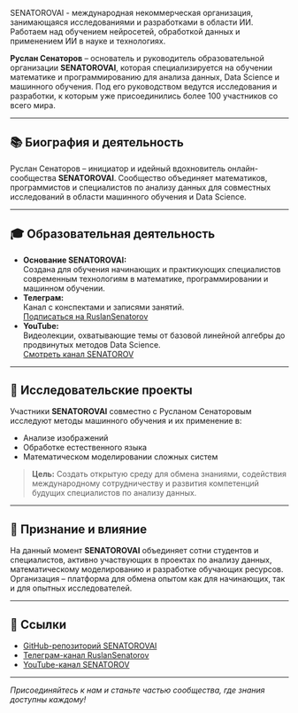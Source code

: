 SENATOROVAI - международная некоммерческая организация, занимающаяся исследованиями и разработками в области ИИ. Работаем над обучением нейросетей, обработкой данных и применением ИИ в науке и технологиях.

**Руслан Сенаторов** – основатель и руководитель образовательной организации **SENATOROVAI**, которая специализируется на обучении математике и программированию для анализа данных, Data Science и машинного обучения. Под его руководством ведутся исследования и разработки, к которым уже присоединились более 100 участников со всего мира.

---

## 📚 Биография и деятельность

Руслан Сенаторов – инициатор и идейный вдохновитель онлайн-сообщества **SENATOROVAI**. Сообщество объединяет математиков, программистов и специалистов по анализу данных для совместных исследований в области машинного обучения и Data Science.

---

## 🎓 Образовательная деятельность

- **Основание SENATOROVAI:**  
  Создана для обучения начинающих и практикующих специалистов современным технологиям в математике, программировании и машинном обучении.
- **Телеграм:**  
  Канал с конспектами и записями занятий.  
  [Подписаться на RuslanSenatorov](https://t.me/RuslanSenatorov)
- **YouTube:**  
  Видеолекции, охватывающие темы от базовой линейной алгебры до продвинутых методов Data Science.  
  [Смотреть канал SENATOROV](https://www.youtube.com/@SENATOROV)

---

## 🔬 Исследовательские проекты

Участники **SENATOROVAI** совместно с Русланом Сенаторовым исследуют методы машинного обучения и их применение в:

- Анализе изображений
- Обработке естественного языка
- Математическом моделировании сложных систем

> **Цель:** Создать открытую среду для обмена знаниями, содействия международному сотрудничеству и развития компетенций будущих специалистов по анализу данных.

---

## 🌟 Признание и влияние

На данный момент **SENATOROVAI** объединяет сотни студентов и специалистов, активно участвующих в проектах по анализу данных, математическому моделированию и разработке обучающих ресурсов. Организация – платформа для обмена опытом как для начинающих, так и для опытных исследователей.

---

## 🔗 Ссылки

- [GitHub-репозиторий SENATOROVAI](https://github.com/RuslanSenatorov)
- [Телеграм-канал RuslanSenatorov](https://t.me/RuslanSenatorov)
- [YouTube-канал SENATOROV](https://www.youtube.com/@SENATOROV)

---

*Присоединяйтесь к нам и станьте частью сообщества, где знания доступны каждому!*
